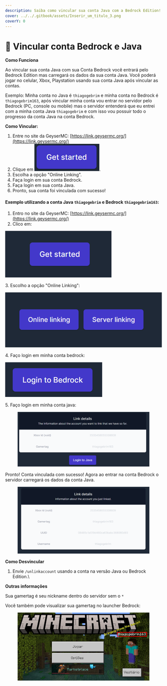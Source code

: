 ```yaml
---
description: Saiba como vincular sua conta Java com a Bedrock Edition!
cover: ../../.gitbook/assets/Inserir_um_titulo_3.png
coverY: 0
---
```


# 📱 Vincular conta Bedrock e Java

**Como Funciona**[**​**](https://wiki.armamc.com/#como-funciona)

Ao vincular sua conta Java com sua Conta Bedrock você entrará pelo Bedrock Edition mas carregará os dados da sua conta Java. Você poderá jogar no celular, Xbox, Playstation usando sua conta Java após vincular as contas.

Exemplo: Minha conta no Java é `thiagogebrim` e minha conta no Bedrock é `thiagogebrim163`, após vincular minha conta vou entrar no servidor pelo Bedrock (PC, console ou mobile) mas o servidor entenderá que eu entrei com a minha conta Java `thiagogebrim` e com isso vou possuir todo o progresso da conta Java na conta Bedrock.

**Como Vincular:**[**​**](https://wiki.armamc.com/#como-vincular)

1. Entre no site da GeyserMC: [https://link.geysermc.org/](https://link.geysermc.org/)
2. Clique em <img src="../../.gitbook/assets/image (7).png" alt="" data-size="line">.
3. Escolha a opção "Online Linking".
4. Faça login em sua conta Bedrock.
5. Faça login em sua conta Java.
6. Pronto, sua conta foi vinculada com sucesso!

#### Exemplo utilizando a conta Java `thiagogebrim` e Bedrock `thiagogebrim163`:

1. Entro no site da GeyserMC: [https://link.geysermc.org/](https://link.geysermc.org/)
2. Clico em:

![](<../../.gitbook/assets/image (1).png>)

3\.  Escolho a opção "Online Linking":

&#x20;![](<../../.gitbook/assets/image (2).png>)

4\.  Faço login em minha conta bedrock:

![](<../../.gitbook/assets/image (3).png>)

5\.  Faço login em minha conta java:

<figure><img src="../../.gitbook/assets/image (4).png" alt=""><figcaption></figcaption></figure>

Pronto! Conta vinculada com sucesso! Agora ao entrar na conta Bedrock o servidor carregará os dados da conta Java.

<figure><img src="../../.gitbook/assets/image (8).png" alt=""><figcaption></figcaption></figure>

**Como Desvincular**[**​**](https://wiki.armamc.com/#como-desvincular)

1. Envie `/unlinkaccount` usando a conta na versão Java ou Bedrock Edition.\


**Outras informações**[**​**](https://wiki.armamc.com/#outras-informa%C3%A7%C3%B5es)

Sua gamertag é seu nickname dentro do servidor sem o `*`

Você também pode visualizar sua gamertag no launcher Bedrock:

<figure><img src="../../.gitbook/assets/image (5).png" alt=""><figcaption></figcaption></figure>
